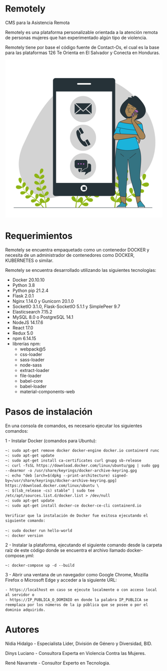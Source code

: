 # Remotely
CMS para la Asistencia Remota

Remotely es una plataforma personalizable orientada a la atención remota de personas mujeres que han experimentado algún tipo de violencia.

Remotely tiene por base el código fuente de Contact-Os, el cual es la base para las plataformas 126 Te Orienta en El Salvador y Conecta en Honduras.

<p align="center"><img src="app/static/images/manifest/remotely-15.svg" width="512"/></p>

# Requerimientos

Remotely se encuentra empaquetado como un contenedor DOCKER y necesita de un administrador de contenedores como DOCKER, KUBERNETES o similar.

Remotely se encuentra desarrollado utilizando las siguientes tecnologías:
- Docker 20.10.10
- Python 3.8
- Python pip 21.2.4
- Flask 2.0.1
- Nginx 1.14.0 y Gunicorn 20.1.0
- SocketIO 3.1.0, Flask-SocketIO 5.1.1 y SimplePeer 9.7
- Elasticsearch 7.15.2
- MySQL 8.0 o PostgreSQL 14.1
- NodeJS 14.17.6
- React 17.0
- Redux 5.0
- npm 6.14.15
- librerías npm:
    - webpack@5
    - css-loader
    - sass-loader
    - node-sass
    - extract-loader
    - file-loader
    - babel-core 
    - babel-loader
    - material-components-web

# Pasos de instalación

En una consola de comandos, es necesario ejecutar los siguientes comandos:

1 - Instalar Docker (comandos para Ubuntu):

    ~: sudo apt-get remove docker docker-engine docker.io containerd runc
    ~: sudo apt-get update
    ~: sudo apt-get install ca-certificates curl gnupg sb-release
    ~: curl -fsSL https://download.docker.com/linux/ubuntu/gpg | sudo gpg --dearmor -o /usr/share/keyrings/docker-archive-keyring.gpg
    ~: echo "deb [arch=$(dpkg --print-architecture) signed-by=/usr/share/keyrings/docker-archive-keyring.gpg] https://download.docker.com/linux/ubuntu \
    ~: $(lsb_release -cs) stable" | sudo tee /etc/apt/sources.list.d/docker.list > /dev/null
    ~: sudo apt-get update
    ~: sudo apt-get install docker-ce docker-ce-cli containerd.io

    Verificar que la instalación de Docker fue exitosa ejecutando el siguiente comando:

    ~: sudo docker run hello-world
    ~: docker version

2 -  Instalar la plataforma, ejecutando el siguiente comando desde la carpeta raíz de este código donde se encuentra el archivo llamado docker-compose.yml:

    ~: docker-compose up -d --build

3 - Abrir una ventana de un navegador como Google Chrome, Mozilla Firefox o Microsoft Edge y acceder a la siguiente URL:

    - https://localhost en caso se ejecute localmente o con acceso local al servidor o 
    - https://IP_PUBLICA_O_DOMINIO en donde la palabra IP_PUBLICA se reemplaza por los números de la ip pública que se posee o por el dominio adquirido.

# Autores

Nidia Hidalgo - Especialista Lider, División de Género y Diversidad, BID.

Dinys Luciano - Consultora Experta en Violencia Contra las Mujeres.

René Navarrete - Consultor Experto en Tecnologia.

